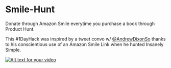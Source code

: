 # Smile-Hunt
Donate through Amazon Smile everytime you purchase a book through Product Hunt.

This #1DayHack was inspired by a tweet convo w/ [@AndrewDixonSo](http://twitter.com/AndrewDixonSo) thanks to his conscientious use of an Amazon Smile Link when he hunted Insanely Simple.

[![Alt text for your video](https://i.ytimg.com/vi_webp/fnwB7UcsG0A/default.webp)](https://www.youtube.com/watch?v=fnwB7UcsG0A)
